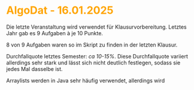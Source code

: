 # <font color = "orange">AlgoDat - 16.01.2025</font>
Die letzte Veranstaltung wird verwendet für Klausurvorbereitung. Letztes Jahr gab es 9 Aufgaben à je 10 Punkte.

8 von 9 Aufgaben waren so im Skript zu finden in der letzten Klausur.

Durchfallquote letztes Semester: *ca 10-15%*. Diese Durchfallquote variiert allerdings sehr stark und lässt sich nicht deutlich festlegen, sodass sie jedes Mal dasselbe ist.

Arraylists werden in Java sehr häufig verwendet, allerdings wird 